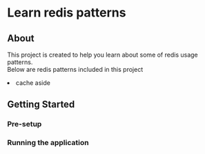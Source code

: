 # Learn redis patterns 

## About 

This project is created to help you learn about some of redis usage patterns. 
<br> Below are redis patterns included in this project
<li>cache aside</li>

## Getting Started
### Pre-setup
<!-- Make sure you have docker installed on your machine -->
### Running the application
<!-- 1. Build application jar
 ```bash
    mvn clean install -DskipTests
```
2. Build application image
 ```bash
    docker build --tag springbase .
```
3. Run application and it's dependencies
 ```bash
    docker compose up
``` -->